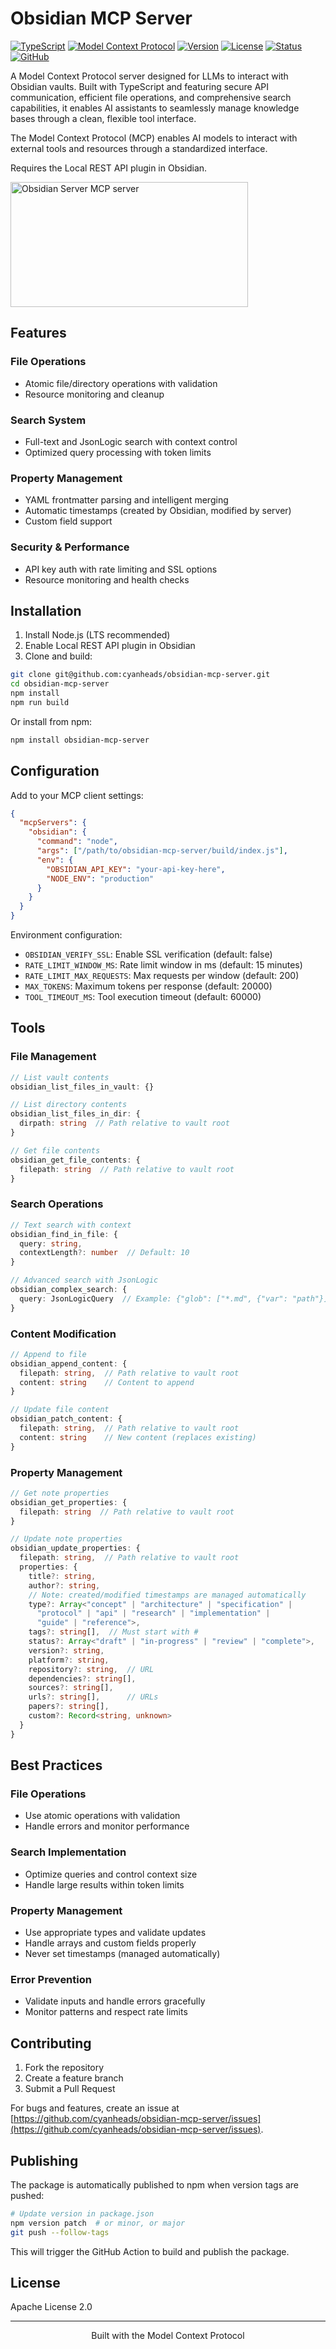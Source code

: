 # Obsidian MCP Server

[![TypeScript](https://img.shields.io/badge/TypeScript-5.3-blue.svg)](https://www.typescriptlang.org/)
[![Model Context Protocol](https://img.shields.io/badge/MCP-1.4.0-green.svg)](https://modelcontextprotocol.io/)
[![Version](https://img.shields.io/badge/Version-1.2.3-blue.svg)]()
[![License](https://img.shields.io/badge/License-Apache%202.0-blue.svg)](https://opensource.org/licenses/Apache-2.0)
[![Status](https://img.shields.io/badge/Status-Stable-blue.svg)]()
[![GitHub](https://img.shields.io/github/stars/cyanheads/obsidian-mcp-server?style=social)](https://github.com/cyanheads/obsidian-mcp-server)

A Model Context Protocol server designed for LLMs to interact with Obsidian vaults. Built with TypeScript and featuring secure API communication, efficient file operations, and comprehensive search capabilities, it enables AI assistants to seamlessly manage knowledge bases through a clean, flexible tool interface.

The Model Context Protocol (MCP) enables AI models to interact with external tools and resources through a standardized interface.

Requires the Local REST API plugin in Obsidian.

<a href="https://glama.ai/mcp/servers/syuh40cxyk"><img width="380" height="200" src="https://glama.ai/mcp/servers/syuh40cxyk/badge" alt="Obsidian Server MCP server" /></a>

## Features

### File Operations
- Atomic file/directory operations with validation
- Resource monitoring and cleanup

### Search System
- Full-text and JsonLogic search with context control
- Optimized query processing with token limits

### Property Management
- YAML frontmatter parsing and intelligent merging
- Automatic timestamps (created by Obsidian, modified by server)
- Custom field support

### Security & Performance
- API key auth with rate limiting and SSL options
- Resource monitoring and health checks

## Installation

1. Install Node.js (LTS recommended)
2. Enable Local REST API plugin in Obsidian
3. Clone and build:
```bash
git clone git@github.com:cyanheads/obsidian-mcp-server.git
cd obsidian-mcp-server
npm install
npm run build
```

Or install from npm:
```bash
npm install obsidian-mcp-server
```

## Configuration

Add to your MCP client settings:

```json
{
  "mcpServers": {
    "obsidian": {
      "command": "node",
      "args": ["/path/to/obsidian-mcp-server/build/index.js"],
      "env": {
        "OBSIDIAN_API_KEY": "your-api-key-here",
        "NODE_ENV": "production"
      }
    }
  }
}
```

Environment configuration:
- `OBSIDIAN_VERIFY_SSL`: Enable SSL verification (default: false)
- `RATE_LIMIT_WINDOW_MS`: Rate limit window in ms (default: 15 minutes)
- `RATE_LIMIT_MAX_REQUESTS`: Max requests per window (default: 200)
- `MAX_TOKENS`: Maximum tokens per response (default: 20000)
- `TOOL_TIMEOUT_MS`: Tool execution timeout (default: 60000)

## Tools

### File Management
```typescript
// List vault contents
obsidian_list_files_in_vault: {}

// List directory contents
obsidian_list_files_in_dir: {
  dirpath: string  // Path relative to vault root
}

// Get file contents
obsidian_get_file_contents: {
  filepath: string  // Path relative to vault root
}
```

### Search Operations
```typescript
// Text search with context
obsidian_find_in_file: {
  query: string,
  contextLength?: number  // Default: 10
}

// Advanced search with JsonLogic
obsidian_complex_search: {
  query: JsonLogicQuery  // Example: {"glob": ["*.md", {"var": "path"}]}
}
```

### Content Modification
```typescript
// Append to file
obsidian_append_content: {
  filepath: string,  // Path relative to vault root
  content: string    // Content to append
}

// Update file content
obsidian_patch_content: {
  filepath: string,  // Path relative to vault root
  content: string    // New content (replaces existing)
}
```

### Property Management
```typescript
// Get note properties
obsidian_get_properties: {
  filepath: string  // Path relative to vault root
}

// Update note properties
obsidian_update_properties: {
  filepath: string,  // Path relative to vault root
  properties: {
    title?: string,
    author?: string,
    // Note: created/modified timestamps are managed automatically
    type?: Array<"concept" | "architecture" | "specification" | 
      "protocol" | "api" | "research" | "implementation" | 
      "guide" | "reference">,
    tags?: string[],  // Must start with #
    status?: Array<"draft" | "in-progress" | "review" | "complete">,
    version?: string,
    platform?: string,
    repository?: string,  // URL
    dependencies?: string[],
    sources?: string[],
    urls?: string[],      // URLs
    papers?: string[],
    custom?: Record<string, unknown>
  }
}
```

## Best Practices

### File Operations
- Use atomic operations with validation
- Handle errors and monitor performance

### Search Implementation
- Optimize queries and control context size
- Handle large results within token limits

### Property Management
- Use appropriate types and validate updates
- Handle arrays and custom fields properly
- Never set timestamps (managed automatically)

### Error Prevention
- Validate inputs and handle errors gracefully
- Monitor patterns and respect rate limits

## Contributing

1. Fork the repository
2. Create a feature branch
3. Submit a Pull Request

For bugs and features, create an issue at [https://github.com/cyanheads/obsidian-mcp-server/issues](https://github.com/cyanheads/obsidian-mcp-server/issues).

## Publishing

The package is automatically published to npm when version tags are pushed:

```bash
# Update version in package.json
npm version patch  # or minor, or major
git push --follow-tags
```

This will trigger the GitHub Action to build and publish the package.

## License

Apache License 2.0

---

<div align="center">
Built with the Model Context Protocol
</div>
